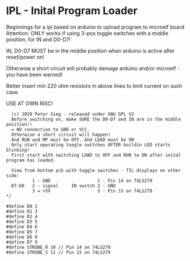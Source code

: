 # IPL - Inital Program Loader

Beginnings for a ipl based on arduino to upload program to microelf board
Attention: ONLY works if using 3-pos toggle switches with a middle position,
for IN and D0-D7!

IN, D0-D7 MUST be in the middle position when arduino is active after reset/power on!

Otherwise a short circuit will probably damage arduino and/or microelf - you have been warned!

Better insert min 220 ohm resistors in above lines to limit current on such case.

USE AT OWN RISC!

```
  (c) 2020 Peter Sieg - released under GNU GPL V2
  Before switching on, make SURE the D0-D7 and IN are in the middle position!!
  = NO connection to GND or VCC.
  Otherwise a short circuit will happen!
  And RUN and MP must be OFF. And LOAD must be ON
  Only start operating toogle switches AFTER buildin LED starts blinking!
  First start with switching LOAD to OFF and RUN to ON after inital program has loaded.

  View from bottom pcb with toggle switches - TIL displays on other side:
          1 - GND                  1 - Pin 14 on 74LS279
  D7-D0   2 - signal     IN switch 2 - GND
          3 = +5V                  3 - Pin 15 on 74LS279
*/
   
#define D0 2 
#define D1 3
#define D2 4
#define D3 5
#define D4 6
#define D5 7
#define D6 8
#define D7 9
#define STROBE_R 10 // Pin 14 on 74LS279
#define STROBE_S 11 // Pin 15 on 74LS279

```
